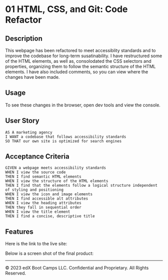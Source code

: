 # 01 HTML, CSS, and Git: Code Refactor


## Description

This webpage has been refactored to meet accessiblity standards and to improve the codebase for long-term susatinability. I have restructured some of the HTML elements, 
as well as, consolodated the CSS selectors and properties, organizing them to follow the semantic structure of the HTML elements. I have also included comments, so you can 
view where the changes have been made. 


## Usage

To see these changes in the browser, open dev tools and view the console. 

## User Story

```
AS A marketing agency
I WANT a codebase that follows accessibility standards
SO THAT our own site is optimized for search engines
```

## Acceptance Criteria

```
GIVEN a webpage meets accessibility standards
WHEN I view the source code
THEN I find semantic HTML elements
WHEN I view the structure of the HTML elements
THEN I find that the elements follow a logical structure independent of styling and positioning
WHEN I view the icon and image elements
THEN I find accessible alt attributes
WHEN I view the heading attributes
THEN they fall in sequential order
WHEN I view the title element
THEN I find a concise, descriptive title
```

## Features

Here is the link to the live site: 

Below is a screen shot of the final product: 



---
© 2023 edX Boot Camps LLC. Confidential and Proprietary. All Rights Reserved.
